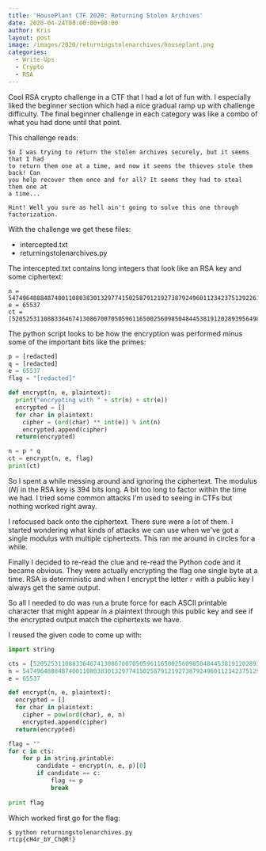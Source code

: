 ```yaml
---
title: 'HousePlant CTF 2020: Returning Stolen Archives'
date: 2020-04-24T00:00:00+00:00
author: Kris
layout: post
image: /images/2020/returningstolenarchives/houseplant.png
categories:
  - Write-Ups
  - Crypto
  - RSA
---
```

Cool RSA crypto challenge in a CTF that I had a lot of fun with. I especially 
liked the beginner section which had a nice gradual ramp up with challenge
difficulty. The final beginner challenge in each category was like a combo of
what you had done until that point. 

This challenge reads:

```
So I was trying to return the stolen archives securely, but it seems that I had
to return them one at a time, and now it seems the thieves stole them back! Can 
you help recover them once and for all? It seems they had to steal them one at 
a time...

Hint! Well you sure as hell ain't going to solve this one through factorization.
```

With the challenge we get these files:

* intercepted.txt
* returningstolenarchives.py

The intercepted.txt contains long integers that look like an RSA key and some
ciphertext:

```
n = 54749648884874001108038301329774150258791219273879249601123423751292261798269586163458351220727718910448330440812899799 
e = 65537
ct = [52052531108833646741308670070505961165002560985048445381912028939564989677616205955826911335832917245744890104862186090,24922951057478302364724559167904980705887738247412638765127966502743153757232333552037075100099370197070290632101808468,31333127727137796897042309238173536507191002247724391776525004646835609286736822503824661004274731843794662964916495223,37689731986801363765434552977964842847326744893755747412237221863834417045591676371189948428149435230583786704331100191,10128169466676555996026197991703355150176544836970137898778443834308512822737963589912865084777642915684970180060271437,31333127727137796897042309238173536507191002247724391776525004646835609286736822503824661004274731843794662964916495223,32812400903438770915197382692214538476619741855721568752778494391450400789199013823710431516615200277044713539798778715,48025916179002039543667066543229077043664743885236966440148037177519549014220494347050632249422811334833955153322952673,52052531108833646741308670070505961165002560985048445381912028939564989677616205955826911335832917245744890104862186090,32361547617137901317806379693272240413733790836009458796321421127203474492226452174262060699920809988522470389903614273,4363489969092225528080759459787310678757906094535883427177575648271159671231893743333971538008898236171319923600913595,47547012183185969621160796219188218632479553350320144243910899620916340486530260137942078177950196822162601265598970316,32361547617137901317806379693272240413733790836009458796321421127203474492226452174262060699920809988522470389903614273,33230176060697422282963041481787429356625466151312645509735017885677065049255922834285581184333929676004385794200287512,32315367490632724156951918599011490591675821430702993102310587414983799536144448443422803347161835581835150218650491476,6693321814134847191589970230119476337298868688019145564978701711983917711748098646193404262988591606678067236821423683,32710099976003111674253316918478650203401654878438242131530874012644296546811017566357720665458366371664393857312271236,49634925172985572829440801211650861229901370508351528081966542823154634901317953867012392769315424444802884795745057309,50837960186490992399835102776517955354761635070927126755411572132063618791417763562399134862015458682285563340315570436]
```

The python script looks to be how the encryption was performed minus some of the
important bits like the primes:

```python
p = [redacted]
q = [redacted]
e = 65537
flag = "[redacted]"

def encrypt(n, e, plaintext):
  print("encrypting with " + str(n) + str(e))
  encrypted = []
  for char in plaintext:
    cipher = (ord(char) ** int(e)) % int(n)
    encrypted.append(cipher)
  return(encrypted)

n = p * q
ct = encrypt(n, e, flag)
print(ct)

```

So I spent a while messing around and ignoring the ciphertext. The modulus (*N*)
in the RSA key is 394 bits long. A bit too long to factor within the time we
had. I tried some common attacks I'm used to seeing in CTFs but nothing worked
right away.

I refocused back onto the ciphertext. There sure were a lot of them. I started 
wondering what kinds of attacks we can use when we've got a single modulus with
multiple ciphertexts. This ran me around in circles for a while.

Finally I decided to re-read the clue and re-read the Python code and it became
obvious. They were actually encrypting the flag one single byte at a time. RSA
is deterministic and when I encrypt the letter `r` with a public key I always
get the same output. 

So all I needed to do was run a brute force for each ASCII printable character
that might appear in a plaintext through this public key and see if the
encrypted output match the ciphertexts we have.

I reused the given code to come up with:

```python
import string

cts = [52052531108833646741308670070505961165002560985048445381912028939564989677616205955826911335832917245744890104862186090,24922951057478302364724559167904980705887738247412638765127966502743153757232333552037075100099370197070290632101808468,31333127727137796897042309238173536507191002247724391776525004646835609286736822503824661004274731843794662964916495223,37689731986801363765434552977964842847326744893755747412237221863834417045591676371189948428149435230583786704331100191,10128169466676555996026197991703355150176544836970137898778443834308512822737963589912865084777642915684970180060271437,31333127727137796897042309238173536507191002247724391776525004646835609286736822503824661004274731843794662964916495223,32812400903438770915197382692214538476619741855721568752778494391450400789199013823710431516615200277044713539798778715,48025916179002039543667066543229077043664743885236966440148037177519549014220494347050632249422811334833955153322952673,52052531108833646741308670070505961165002560985048445381912028939564989677616205955826911335832917245744890104862186090,32361547617137901317806379693272240413733790836009458796321421127203474492226452174262060699920809988522470389903614273,4363489969092225528080759459787310678757906094535883427177575648271159671231893743333971538008898236171319923600913595,47547012183185969621160796219188218632479553350320144243910899620916340486530260137942078177950196822162601265598970316,32361547617137901317806379693272240413733790836009458796321421127203474492226452174262060699920809988522470389903614273,33230176060697422282963041481787429356625466151312645509735017885677065049255922834285581184333929676004385794200287512,32315367490632724156951918599011490591675821430702993102310587414983799536144448443422803347161835581835150218650491476,6693321814134847191589970230119476337298868688019145564978701711983917711748098646193404262988591606678067236821423683,32710099976003111674253316918478650203401654878438242131530874012644296546811017566357720665458366371664393857312271236,49634925172985572829440801211650861229901370508351528081966542823154634901317953867012392769315424444802884795745057309,50837960186490992399835102776517955354761635070927126755411572132063618791417763562399134862015458682285563340315570436]
n = 54749648884874001108038301329774150258791219273879249601123423751292261798269586163458351220727718910448330440812899799
e = 65537

def encrypt(n, e, plaintext):
  encrypted = []
  for char in plaintext:
    cipher = pow(ord(char), e, n)
    encrypted.append(cipher)
  return(encrypted)

flag = ""
for c in cts:
    for p in string.printable:
        candidate = encrypt(n, e, p)[0]
        if candidate == c:
            flag += p
            break
    
print flag

```

Which worked first go for the flag:

```
$ python returningstolenarchives.py 
rtcp{cH4r_bY_Ch@R!}
```
